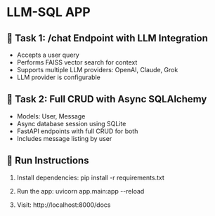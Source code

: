 # LLM-SQL APP

## 🔹 Task 1: /chat Endpoint with LLM Integration
- Accepts a user query
- Performs FAISS vector search for context
- Supports multiple LLM providers: OpenAI, Claude, Grok
- LLM provider is configurable

## 🔹 Task 2: Full CRUD with Async SQLAlchemy
- Models: User, Message
- Async database session using SQLite
- FastAPI endpoints with full CRUD for both
- Includes message listing by user

## 🔧 Run Instructions

1. Install dependencies:
    pip install -r requirements.txt

2. Run the app:
    uvicorn app.main:app --reload

3. Visit: http://localhost:8000/docs